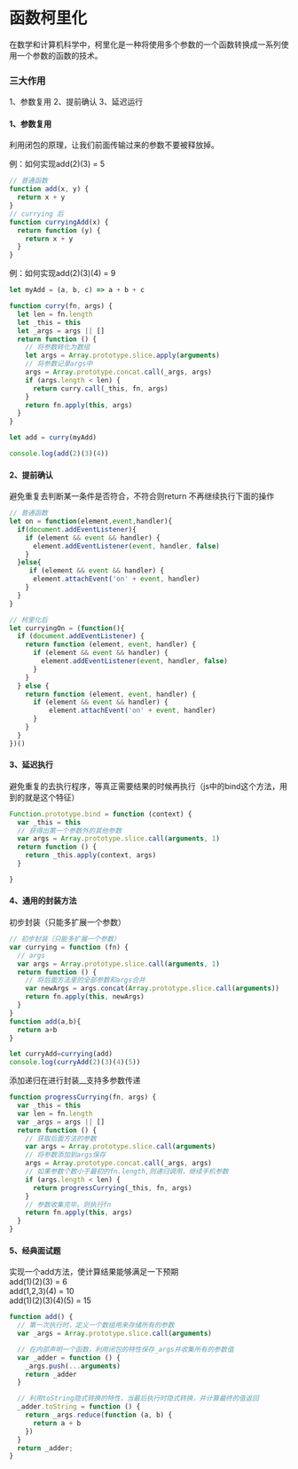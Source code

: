 # 函数柯里化
  在数学和计算机科学中，柯里化是一种将使用多个参数的一个函数转换成一系列使用一个参数的函数的技术。

### 三大作用
  1、参数复用
  2、提前确认
  3、延迟运行


#### 1、参数复用
利用闭包的原理，让我们前面传输过来的参数不要被释放掉。

例：如何实现add(2)(3) = 5
``` javascript
// 普通函数
function add(x, y) {
  return x + y
}
// currying 后
function curryingAdd(x) {
  return function (y) {
    return x + y
  }
}
```
例：如何实现add(2)(3)(4) = 9
```javascript
let myAdd = (a, b, c) => a + b + c

function curry(fn, args) {
  let len = fn.length
  let _this = this
  let _args = args || []
  return function () {
    // 将参数转化为数组
    let args = Array.prototype.slice.apply(arguments)
    // 将参数记录args中
    args = Array.prototype.concat.call(_args, args)
    if (args.length < len) {
      return curry.call(_this, fn, args)
    }
    return fn.apply(this, args)
  }
}

let add = curry(myAdd)

console.log(add(2)(3)(4))
```

#### 2、提前确认
避免重复去判断某一条件是否符合，不符合则return 不再继续执行下面的操作

```javascript
// 普通函数
let on = function(element,event,handler){
  if(document.addEventListener){
    if (element && event && handler) {
      element.addEventListener(event, handler, false)
    }
  }else{
     if (element && event && handler) {
      element.attachEvent('on' + event, handler)
    }
  }
}

// 柯里化后
let curryingOn = (function(){
  if (document.addEventListener) {
    return function (element, event, handler) {
      if (element && event && handler) {
        element.addEventListener(event, handler, false)
      }
    }
  } else {
    return function (element, event, handler) {
      if (element && event && handler) {
          element.attachEvent('on' + event, handler)
      }
    }
  }
})()

```

#### 3、延迟执行
 避免重复的去执行程序，等真正需要结果的时候再执行（js中的bind这个方法，用到的就是这个特征）

```javascript
Function.prototype.bind = function (context) {
  var _this = this
  // 获得出第一个参数外的其他参数
  var args = Array.prototype.slice.call(arguments, 1)
  return function () {
    return _this.apply(context, args)
  }

}

```

#### 4、通用的封装方法

初步封装（只能多扩展一个参数）

```javascript
// 初步封装（只能多扩展一个参数）
var currying = function (fn) {
  // args
  var args = Array.prototype.slice.call(arguments, 1)
  return function () {
    // 将后面方法里的全部参数和args合并
    var newArgs = args.concat(Array.prototype.slice.call(arguments))
    return fn.apply(this, newArgs)
  }
}
function add(a,b){
  return a+b
}

let curryAdd=currying(add)
console.log(curryAdd(2)(3)(4)(5))

```
添加递归在进行封装__支持多参数传递
```javascript
function progressCurrying(fn, args) {
  var _this = this
  var len = fn.length
  var _args = args || []
  return function () {
    // 获取后面方法的参数
    var args = Array.prototype.slice.call(arguments)
    // 将参数添加到args保存
    args = Array.prototype.concat.call(_args, args)
    // 如果参数个数小于最初的fn.length,则递归调用，继续手机参数
    if (args.length < len) {
      return progressCurrying(_this, fn, args)
    }
    // 参数收集完毕。则执行fn
    return fn.apply(this, args)
  }
}
```
#### 5、经典面试题
实现一个add方法，使计算结果能够满足一下预期  
add(1)(2)(3) = 6  
add(1,2,3)(4) = 10  
add(1)(2)(3)(4)(5) = 15

```javascript
function add() {
  // 第一次执行时，定义一个数组用来存储所有的参数
  var _args = Array.prototype.slice.call(arguments)

  // 在内部声明一个函数，利用闭包的特性保存_args并收集所有的参数值
  var _adder = function () {
    _args.push(...arguments)
    return _adder
  }

  // 利用toString隐式转换的特性，当最后执行时隐式转换，并计算最终的值返回
  _adder.toString = function () {
    return _args.reduce(function (a, b) {
      return a + b
    })
  }
  return _adder;
}
```

